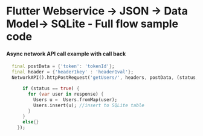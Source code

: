 # Flutter Webservice -> JSON -> Data Model-> SQLite - Full flow sample code


#### Async network API call example with call back

```Dart
  final postData = {'token': 'tokenId'};
  final header = {'header1key' : 'header1val'};
  NetworkAPI().httpPostRequest('getUsers/', headers, postData, (status, response){

      if (status == true) {
        for (var user in response) {
          Users u =  Users.fromMap(user);
          Users.insert(u); //insert to SQLite table
        }
      }
      else{}
    });
```
